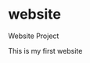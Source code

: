 # website
Website Project
<!DOCTYPE html>
<html>
<head>
  <title>Hello World</title>
</head>

<body>
  <p>This is my first website</p>
</body>

</html>
